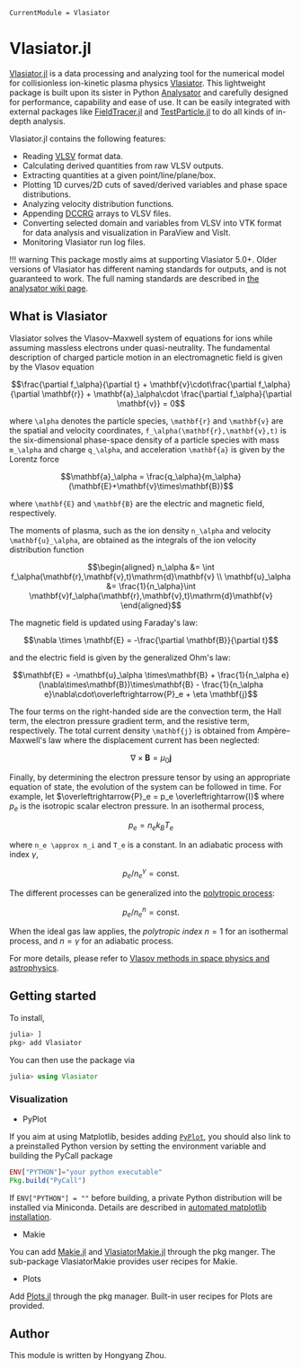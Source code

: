 ```@meta
CurrentModule = Vlasiator
```

# Vlasiator.jl

[Vlasiator.jl](https://github.com/henry2004y/Vlasiator.jl) is a data processing and analyzing tool for the numerical model for collisionless ion-kinetic plasma physics [Vlasiator](https://github.com/fmihpc/vlasiator). This lightweight package is built upon its sister in Python [Analysator](https://github.com/fmihpc/analysator) and carefully designed for performance, capability and ease of use. It can be easily integrated with external packages like [FieldTracer.jl](https://github.com/henry2004y/FieldTracer.jl) and [TestParticle.jl](https://github.com/henry2004y/TestParticle.jl) to do all kinds of in-depth analysis.

Vlasiator.jl contains the following features:

- Reading [VLSV](https://github.com/fmihpc/vlsv) format data.
- Calculating derived quantities from raw VLSV outputs.
- Extracting quantities at a given point/line/plane/box.
- Plotting 1D curves/2D cuts of saved/derived variables and phase space distributions.
- Analyzing velocity distribution functions.
- Appending [DCCRG](https://github.com/fmihpc/dccrg) arrays to VLSV files.
- Converting selected domain and variables from VLSV into VTK format for data analysis and visualization in ParaView and VisIt.
- Monitoring Vlasiator run log files.

!!! warning
    This package mostly aims at supporting Vlasiator 5.0+. Older versions of Vlasiator has different naming standards for outputs, and is not guaranteed to work. The full naming standards are described in [the analysator wiki page](https://github.com/fmihpc/analysator/wiki/Supported-variables-and-data-reducers).

## What is Vlasiator

Vlasiator solves the Vlasov–Maxwell system of equations for ions while assuming massless electrons under quasi-neutrality. The fundamental description of charged particle motion in an electromagnetic field is given by the Vlasov equation

```math
\frac{\partial f_\alpha}{\partial t} + \mathbf{v}\cdot\frac{\partial f_\alpha}{\partial \mathbf{r}} + \mathbf{a}_\alpha\cdot \frac{\partial f_\alpha}{\partial \mathbf{v}} = 0
```

where ``\alpha`` denotes the particle species, ``\mathbf{r}`` and ``\mathbf{v}`` are the spatial and velocity coordinates, ``f_\alpha(\mathbf{r},\mathbf{v},t)`` is the six-dimensional phase-space density of a particle species with mass ``m_\alpha`` and charge ``q_\alpha``, and acceleration ``\mathbf{a}`` is given by the Lorentz force

```math
\mathbf{a}_\alpha = \frac{q_\alpha}{m_\alpha}(\mathbf{E}+\mathbf{v}\times\mathbf{B})
```

where ``\mathbf{E}`` and ``\mathbf{B}`` are the electric and magnetic field, respectively.

The moments of plasma, such as the ion density ``n_\alpha`` and velocity ``\mathbf{u}_\alpha``, are obtained as the integrals of the ion velocity distribution function

```math
\begin{aligned}
n_\alpha &= \int f_\alpha(\mathbf{r},\mathbf{v},t)\mathrm{d}\mathbf{v} \\
\mathbf{u}_\alpha &= \frac{1}{n_\alpha}\int \mathbf{v}f_\alpha(\mathbf{r},\mathbf{v},t)\mathrm{d}\mathbf{v}
\end{aligned}
```

The magnetic field is updated using Faraday's law:

```math
\nabla \times \mathbf{E} = -\frac{\partial \mathbf{B}}{\partial t}
```

and the electric field is given by the generalized Ohm's law:

```math
\mathbf{E} = -\mathbf{u}_\alpha \times\mathbf{B} + \frac{1}{n_\alpha e}(\nabla\times\mathbf{B})\times\mathbf{B} - \frac{1}{n_\alpha e}\nabla\cdot\overleftrightarrow{P}_e + \eta \mathbf{j}
```

The four terms on the right-handed side are the convection term, the Hall term, the electron pressure gradient term, and the resistive term, respectively.
The total current density ``\mathbf{j}`` is obtained from Ampère–Maxwell's law where the displacement current has been neglected:

```math
\nabla\times\mathbf{B} = \mu_0 \mathbf{j}
```

Finally, by determining the electron pressure tensor by using an appropriate equation of state, the evolution of the system can be followed in time. For example, let $\overleftrightarrow{P}_e = p_e \overleftrightarrow{I}$ where $p_e$ is the isotropic scalar electron pressure. In an isothermal process,

```math
p_e = n_e k_B T_e
```

where ``n_e \approx n_i`` and ``T_e`` is a constant. In an adiabatic process with index $\gamma$,

```math
p_e / n_e^\gamma = \text{const.}
```

The different processes can be generalized into the [polytropic process](https://en.wikipedia.org/wiki/Polytropic_process):

```math
p_e / n_e^n = \text{const.}
```

When the ideal gas law applies, the _polytropic index_ $n=1$ for an isothermal process, and $n=\gamma$ for an adiabatic process.

For more details, please refer to [Vlasov methods in space physics and astrophysics](https://link.springer.com/article/10.1007/s41115-018-0003-2).

## Getting started

To install,

```julia
julia> ]
pkg> add Vlasiator
```

You can then use the package via

```julia
julia> using Vlasiator
```

### Visualization

- PyPlot

If you aim at using Matplotlib, besides adding [`PyPlot`](https://github.com/JuliaPy/PyPlot.jl), you should also link to a preinstalled Python version by setting the environment variable and building the PyCall package

```julia
ENV["PYTHON"]="your python executable"
Pkg.build("PyCall")
```

If `ENV["PYTHON"] = ""` before building, a private Python distribution will be installed via Miniconda. Details are described in [automated matplotlib installation](https://github.com/JuliaPy/PyPlot.jl#automated-matplotlib-installation).

- Makie

You can add [Makie.jl](https://makie.juliaplots.org/stable/) and [VlasiatorMakie.jl](https://github.com/henry2004y/VlasiatorMakie.jl) through the pkg manger. The sub-package VlasiatorMakie provides user recipes for Makie.

- Plots

Add [Plots.jl](https://docs.juliaplots.org/stable/) through the pkg manager. Built-in user recipes for Plots are provided.

## Author

This module is written by Hongyang Zhou.